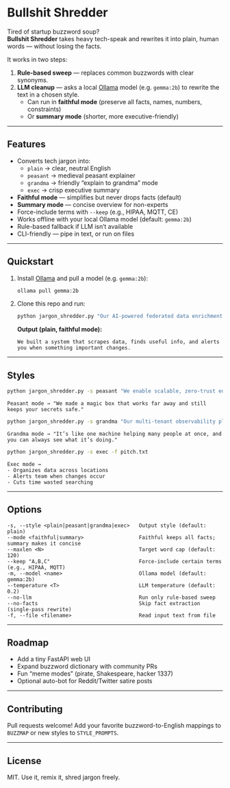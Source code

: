 # Bullshit Shredder

Tired of startup buzzword soup?  
**Bullshit Shredder** takes heavy tech-speak and rewrites it into plain, human words — without losing the facts.  

It works in two steps:
1. **Rule-based sweep** — replaces common buzzwords with clear synonyms.  
2. **LLM cleanup** — asks a local [Ollama](https://ollama.com) model (e.g. `gemma:2b`) to rewrite the text in a chosen style.  
   - Can run in **faithful mode** (preserve all facts, names, numbers, constraints)  
   - Or **summary mode** (shorter, more executive-friendly)

---

## Features
- Converts tech jargon into:
  - `plain` → clear, neutral English  
  - `peasant` → medieval peasant explainer  
  - `grandma` → friendly “explain to grandma” mode  
  - `exec` → crisp executive summary  
- **Faithful mode** — simplifies but never drops facts (default)  
- **Summary mode** — concise overview for non-experts  
- Force-include terms with `--keep` (e.g., HIPAA, MQTT, CE)  
- Works offline with your local Ollama model (default: `gemma:2b`)  
- Rule-based fallback if LLM isn’t available  
- CLI-friendly — pipe in text, or run on files

---

## Quickstart

1. Install [Ollama](https://ollama.com/download) and pull a model (e.g. `gemma:2b`):

   ```bash
   ollama pull gemma:2b
   ```

2. Clone this repo and run:

   ```bash
   python jargon_shredder.py "Our AI-powered federated data enrichment pipeline leverages embeddings to deliver actionable intelligence."
   ```

   **Output (plain, faithful mode):**
   ```
   We built a system that scrapes data, finds useful info, and alerts you when something important changes.
   ```

---

## Styles

```bash
python jargon_shredder.py -s peasant "We enable scalable, zero-trust edge computing with vector databases."
```
```
Peasant mode → "We made a magic box that works far away and still keeps your secrets safe."
```

```bash
python jargon_shredder.py -s grandma "Our multi-tenant observability platform ensures seamless integration."
```
```
Grandma mode → "It’s like one machine helping many people at once, and you can always see what it’s doing."
```

```bash
python jargon_shredder.py -s exec -f pitch.txt
```
```
Exec mode → 
- Organizes data across locations
- Alerts team when changes occur
- Cuts time wasted searching
```

---

## Options

```
-s, --style <plain|peasant|grandma|exec>   Output style (default: plain)
--mode <faithful|summary>                  Faithful keeps all facts; summary makes it concise
--maxlen <N>                               Target word cap (default: 120)
--keep "A,B,C"                             Force-include certain terms (e.g., HIPAA, MQTT)
-m, --model <name>                         Ollama model (default: gemma:2b)
--temperature <T>                          LLM temperature (default: 0.2)
--no-llm                                   Run only rule-based sweep
--no-facts                                 Skip fact extraction (single-pass rewrite)
-f, --file <filename>                      Read input text from file
```

---

## Roadmap
- Add a tiny FastAPI web UI  
- Expand buzzword dictionary with community PRs  
- Fun “meme modes” (pirate, Shakespeare, hacker 1337)  
- Optional auto-bot for Reddit/Twitter satire posts  

---

## Contributing
Pull requests welcome! Add your favorite buzzword-to-English mappings to `BUZZMAP` or new styles to `STYLE_PROMPTS`.

---

## License
MIT. Use it, remix it, shred jargon freely.

